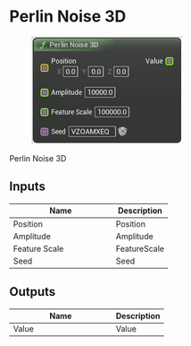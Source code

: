 # Perlin Noise 3D

<div align="left" data-full-width="false">

<figure><img src="Perlin_Noise_3D.png" alt=""><figcaption></figcaption></figure>

</div>

Perlin Noise 3D

## Inputs

<table>
<thead><tr><th width="170">Name</th><th>Description</th></tr></thead>
<tbody>
<tr><td>Position</td><td>Position</td></tr>
<tr><td>Amplitude</td><td>Amplitude</td></tr>
<tr><td>Feature Scale</td><td>FeatureScale</td></tr>
<tr><td>Seed</td><td>Seed</td></tr>
</tbody>
</table>

## Outputs

<table>
<thead><tr><th width="170">Name</th><th>Description</th></tr></thead>
<tbody>
<tr><td>Value</td><td>Value</td></tr>
</tbody>
</table>